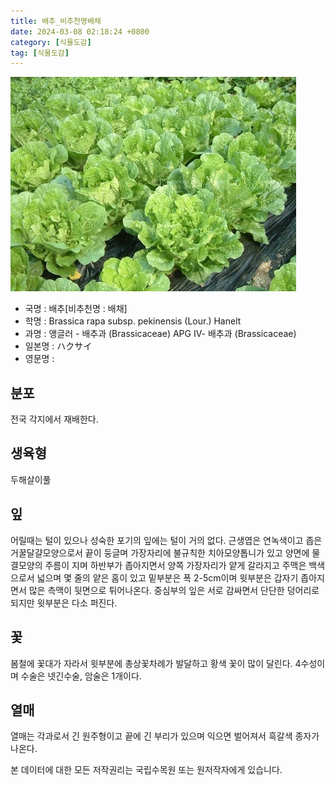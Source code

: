 ```yaml
---
title: 배추_비추천명배채
date: 2024-03-08 02:18:24 +0800
category: [식물도감]
tag: [식물도감]
---
```




![배추[비추천명 : 배채]](/assets/img/fileUpload/plants/basic/Cruciferae/Brassica/8378/1_th2.JPG)
- 국명 : 배추[비추천명 : 배채]
- 학명 : Brassica rapa subsp. pekinensis (Lour.) Hanelt
- 과명 : 앵글러 - 배추과 (Brassicaceae) APG Ⅳ- 배추과 (Brassicaceae)
- 일본명 : ハクサイ
- 영문명 : 


## 분포
전국 각지에서 재배한다.
## 생육형
두해살이풀
## 잎
어릴때는 털이 있으나 성숙한 포기의 잎에는 털이 거의 없다. 근생엽은 연녹색이고 좁은 거꿀달걀모양으로서 끝이 둥글며 가장자리에 불규칙한 치아모양톱니가 있고 양면에 물결모양의 주름이 지며 하반부가 좁아지면서 양쪽 가장자리가 얕게 갈라지고 주맥은 백색으로서 넓으며 몇 줄의 얕은 홈이 있고 밑부분은 폭 2-5cm이며 윗부분은 갑자기 좁아지면서 많은 측맥이 뒷면으로 튀어나온다. 중심부의 잎은 서로 감싸면서 단단한 덩어리로 되지만 윗부분은 다소 퍼진다.
## 꽃
봄철에 꽃대가 자라서 윗부분에 총상꽃차례가 발달하고 황색 꽃이 많이 달린다. 4수성이며 수술은 넷긴수술, 암술은 1개이다.
## 열매
열매는 각과로서 긴 원주형이고 끝에 긴 부리가 있으며 익으면 벌어져서 흑갈색 종자가 나온다.






본 데이터에 대한 모든 저작권리는 국립수목원 또는 원저작자에게 있습니다.
